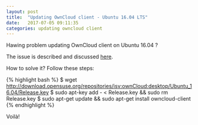 ```yaml
---
layout: post
title:  "Updating OwnCloud client - Ubuntu 16.04 LTS"
date:   2017-07-05 09:11:35
categories: updating owncloud client
---
```


Hawing problem updating OwnCloud client on Ubuntu 16.04 ? 

The issue is described and discussed [here][issue]. 

How to solve it? Follow these steps:

{% highlight bash %}
$ wget http://download.opensuse.org/repositories/isv:ownCloud:desktop/Ubuntu_16.04/Release.key
$ sudo apt-key add - < Release.key && sudo rm Release.key
$ sudo apt-get update && sudo apt-get install owncloud-client
{% endhighlight %}

Voilà!

[issue]: https://github.com/owncloud/client/issues/5055
